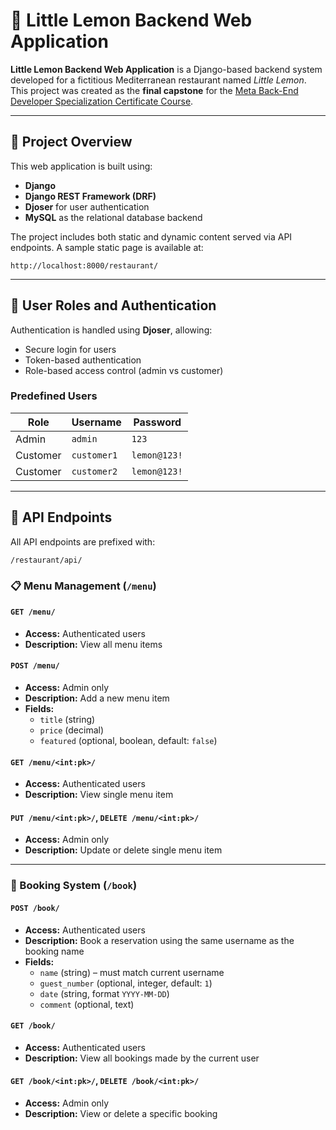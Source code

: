 # 🍋 Little Lemon Backend Web Application

**Little Lemon Backend Web Application** is a Django-based backend system developed for a fictitious Mediterranean restaurant named *Little Lemon*. This project was created as the **final capstone** for the [Meta Back-End Developer Specialization Certificate Course](https://www.coursera.org/learn/back-end-developer-capstone/).

---

## 🚀 Project Overview

This web application is built using:

- **Django**
- **Django REST Framework (DRF)**
- **Djoser** for user authentication
- **MySQL** as the relational database backend

The project includes both static and dynamic content served via API endpoints. A sample static page is available at:

```
http://localhost:8000/restaurant/
```

---

## 🔐 User Roles and Authentication

Authentication is handled using **Djoser**, allowing:

- Secure login for users
- Token-based authentication
- Role-based access control (admin vs customer)

### Predefined Users

| Role      | Username   | Password     |
|-----------|------------|--------------|
| Admin     | `admin`    | `123`        |
| Customer  | `customer1`| `lemon@123!` |
| Customer  | `customer2`| `lemon@123!` |

---

## 📡 API Endpoints

All API endpoints are prefixed with:

```
/restaurant/api/
```

### 📋 Menu Management (`/menu`)

#### `GET /menu/`
- **Access:** Authenticated users
- **Description:** View all menu items

#### `POST /menu/`
- **Access:** Admin only
- **Description:** Add a new menu item
- **Fields:**
  - `title` (string)
  - `price` (decimal)
  - `featured` (optional, boolean, default: `false`)

#### `GET /menu/<int:pk>/`
- **Access:** Authenticated users
- **Description:** View single menu item

#### `PUT /menu/<int:pk>/`, `DELETE /menu/<int:pk>/`
- **Access:** Admin only
- **Description:** Update or delete single menu item

---

### 📖 Booking System (`/book`)

#### `POST /book/`
- **Access:** Authenticated users
- **Description:** Book a reservation using the same username as the booking name
- **Fields:**
  - `name` (string) – must match current username
  - `guest_number` (optional, integer, default: `1`)
  - `date` (string, format `YYYY-MM-DD`)
  - `comment` (optional, text)

#### `GET /book/`
- **Access:** Authenticated users
- **Description:** View all bookings made by the current user

#### `GET /book/<int:pk>/`, `DELETE /book/<int:pk>/`
- **Access:** Admin only
- **Description:** View or delete a specific booking
